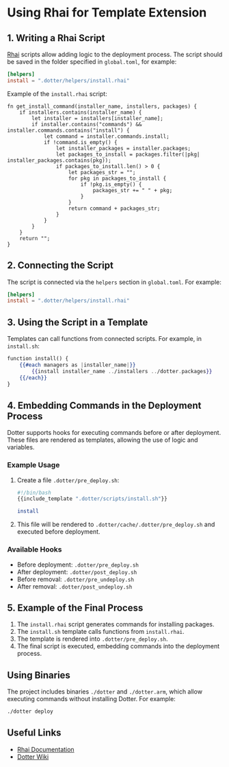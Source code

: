 # Using Rhai for Template Extension

## 1. Writing a Rhai Script
[Rhai](https://github.com/rhaiscript/rhai) scripts allow adding logic to the deployment process. The script should be saved in the folder specified in `global.toml`, for example:
```toml
[helpers]
install = ".dotter/helpers/install.rhai"
```

Example of the `install.rhai` script:
```rhai
fn get_install_command(installer_name, installers, packages) {
    if installers.contains(installer_name) {
        let installer = installers[installer_name];
        if installer.contains("commands") && installer.commands.contains("install") {
            let command = installer.commands.install;
            if !command.is_empty() {
                let installer_packages = installer.packages;
                let packages_to_install = packages.filter(|pkg| installer_packages.contains(pkg));
                if packages_to_install.len() > 0 {
                    let packages_str = "";
                    for pkg in packages_to_install {
                        if !pkg.is_empty() {
                            packages_str += " " + pkg;
                        }
                    }
                    return command + packages_str;
                }
            }
        }
    }
    return "";
}
```

## 2. Connecting the Script
The script is connected via the `helpers` section in `global.toml`. For example:
```toml
[helpers]
install = ".dotter/helpers/install.rhai"
```

## 3. Using the Script in a Template
Templates can call functions from connected scripts. For example, in `install.sh`:
```handlebars
function install() {
    {{#each managers as |installer_name|}}
        {{install installer_name ../installers ../dotter.packages}}
    {{/each}}
}
```

## 4. Embedding Commands in the Deployment Process
Dotter supports hooks for executing commands before or after deployment. These files are rendered as templates, allowing the use of logic and variables.

### Example Usage
1. Create a file `.dotter/pre_deploy.sh`:
   ```bash
   #!/bin/bash
   {{include_template ".dotter/scripts/install.sh"}}

   install
   ```
2. This file will be rendered to `.dotter/cache/.dotter/pre_deploy.sh` and executed before deployment.

### Available Hooks
- Before deployment: `.dotter/pre_deploy.sh`
- After deployment: `.dotter/post_deploy.sh`
- Before removal: `.dotter/pre_undeploy.sh`
- After removal: `.dotter/post_undeploy.sh`

## 5. Example of the Final Process
1. The `install.rhai` script generates commands for installing packages.
2. The `install.sh` template calls functions from `install.rhai`.
3. The template is rendered into `.dotter/pre_deploy.sh`.
4. The final script is executed, embedding commands into the deployment process.

## Using Binaries
The project includes binaries `./dotter` and `./dotter.arm`, which allow executing commands without installing Dotter. For example:
```bash
./dotter deploy
```

## Useful Links
- [Rhai Documentation](https://github.com/rhaiscript/rhai)
- [Dotter Wiki](https://github.com/SuperCuber/dotter/wiki)
